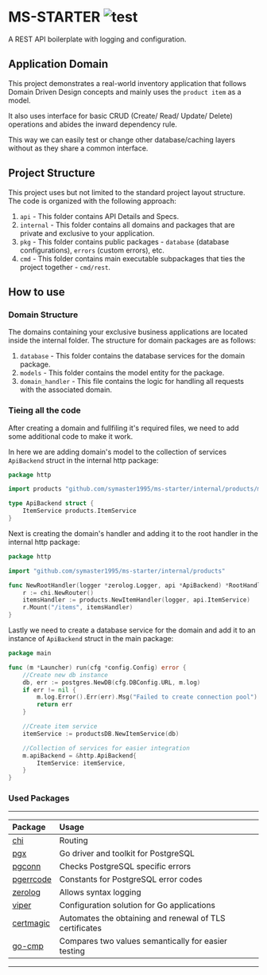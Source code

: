 MS-STARTER ![test](https://github.com/symaster1995/ms-starter/actions/workflows/test.yml/badge.svg)
========

A REST API boilerplate with logging and configuration.

## Application Domain
This project demonstrates a real-world inventory application that follows Domain Driven Design concepts and mainly uses the `product item` as a model.

It also uses interface for basic CRUD (Create/ Read/ Update/ Delete) operations and abides the inward dependency rule.

This way we can easily test or change other database/caching layers without as they share a common interface.

## Project Structure
This project uses but not limited to the standard project layout structure.
The code is organized with the following approach:

1. `api` - This folder contains API Details and Specs.
2. `internal` - This folder contains all domains and packages that are private and exclusive to your application.
3. `pkg` - This folder contains public packages - `database` (database configurations), `errors` (custom errors), etc.
4. `cmd` - This folder contains main executable subpackages that ties the project together - `cmd/rest`.

## How to use
### Domain Structure

The domains containing your exclusive business applications are located inside the internal folder.
The structure for domain packages are as follows:

1. `database` - This folder contains the database services for the domain package.
2. `models` - This folder contains the model entity for the package.
3. `domain_handler` - This file contains the logic for handling all requests with the associated domain.

### Tieing all the code
After creating a domain and fullfiling it's required files, we need to add some additional code to make it work.

In here we are adding domain's model to the collection of services `ApiBackend` struct in the internal http package:
```go
package http

import products "github.com/symaster1995/ms-starter/internal/products/models"

type ApiBackend struct {
	ItemService products.ItemService
}
```

Next is creating the domain's handler and adding it to the root handler in the internal http package:
```go
package http

import "github.com/symaster1995/ms-starter/internal/products"

func NewRootHandler(logger *zerolog.Logger, api *ApiBackend) *RootHandler {
	r := chi.NewRouter()
	itemsHandler := products.NewItemHandler(logger, api.ItemService)
	r.Mount("/items", itemsHandler)
}
```

Lastly we need to create a database service for the domain and add it to an instance of `ApiBackend` struct in the main package:
```go
package main

func (m *Launcher) run(cfg *config.Config) error {
	//Create new db instance
	db, err := postgres.NewDB(cfg.DBConfig.URL, m.log)
	if err != nil {
		m.log.Error().Err(err).Msg("Failed to create connection pool")
		return err
	}

	//Create item service
	itemService := productsDB.NewItemService(db)

	//Collection of services for easier integration
	m.apiBackend = &http.ApiBackend{
		ItemService: itemService,
	}
}
```

### Used Packages

--------------------------------------------------------------------------------------------------------------------
| Package                                               | Usage                                                    |
| :-----------------------------------------------------|:----------------------------------------------------------
| [chi](https://github.com/go-chi/chi)                  | Routing                                                  |
| [pgx](https://github.com/jackc/pgx/v4)                | Go driver and toolkit for PostgreSQL                     |
| [pgconn](https://github.com/jackc/pgconn)             | Checks PostgreSQL specific errors                        |
| [pgerrcode](https://github.com/jackc/pgerrcode)       | Constants for PostgreSQL error codes                     |
| [zerolog](https://github.com/rs/zerolog)              | Allows syntax logging                                    |
| [viper](https://github.com/spf13/viper)               | Configuration solution for Go applications               |
| [certmagic](https://github.com/caddyserver/certmagic) | Automates the obtaining and renewal of TLS certificates  |
| [go-cmp](https://github.com/google/go-cmp)            | Compares two values semantically for easier testing      |
--------------------------------------------------------------------------------------------------------------------
